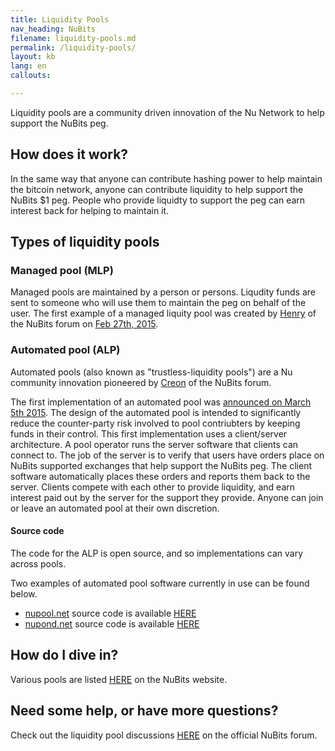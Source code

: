 ```yaml
---
title: Liquidity Pools
nav_heading: NuBits
filename: liquidity-pools.md
permalink: /liquidity-pools/
layout: kb
lang: en
callouts:

---
```


Liquidity pools are a community driven innovation of the Nu Network to help support the NuBits peg.

## How does it work?

In the same way that anyone can contribute hashing power to help maintain the bitcoin network, anyone can contribute liquidity to help support the NuBits $1 peg. People who provide liquidty to support the peg can earn interest back for helping to maintain it.

## Types of liquidity pools

### Managed pool (MLP)

Managed pools are maintained by a person or persons. Liqudity funds are sent to someone who will use them to maintain the peg on behalf of the user. The first example of a managed liquity pool was created by [Henry](https://discuss.nubits.com/users/henry) of the NuBits forum on [Feb 27th, 2015](https://discuss.nubits.com/t/passed-motion-to-create-the-first-liquidity-pool-the-nu-lagoon/1616).

### Automated pool (ALP)

Automated pools (also known as "trustless-liquidity pools") are a Nu community innovation pioneered by [Creon](https://discuss.nubits.com/users/creon) of the NuBits forum.  


The first implementation of an automated pool was [announced on March 5th 2015](https://discuss.nubits.com/t/trust-less-liquidity-pool/1686). The design of the automated pool is intended to significantly reduce the counter-party risk involved to pool contriubters by keeping funds in their control. This first implementation uses a client/server architecture. A pool operator runs the server software that clients can connect to. The job of the server is to verify that users have orders place on NuBits supported exchanges that help support the NuBits peg. The client software automatically places these orders and reports them back to the server. Clients compete with each other to provide liquidity, and earn interest paid out by the server for the support they provide. Anyone can join or leave an automated pool at their own discretion. 

#### Source code

The code for the ALP is open source, and so implementations can vary across pools.

Two examples of automated pool software currently in use can be found below.

 * [nupool.net](http://nupool.net) source code is available [HERE](https://github.com/inuitwallet/nu-pool)
 * [nupond.net](http://nupond.net) source code is available [HERE](https://github.com/Nagalim/nu-pool)

## How do I dive in?

Various pools are listed [HERE](https://nubits.com/liquidity-pools) on the NuBits website.

## Need some help, or have more questions?

Check out the liquidity pool discussions [HERE](https://discuss.nubits.com/c/liquidity-pools) on the official NuBits forum.